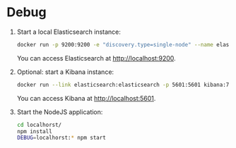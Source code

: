 # Debug

1. Start a local Elasticsearch instance:
   ```bash
   docker run -p 9200:9200 -e "discovery.type=single-node" --name elasticsearch docker.elastic.co/elasticsearch/elasticsearch:7.6.1
   ```
   You can access Elasticsearch at [http://localhost:9200](http://localhost:9200).

2. Optional: start a Kibana instance:
   ```bash
   docker run --link elasticsearch:elasticsearch -p 5601:5601 kibana:7.6.1
   ```
   You can access Kibana at [http://localhost:5601](http://localhost:5601).

3. Start the NodeJS application:
   ```bash
   cd localhorst/
   npm install
   DEBUG=localhorst:* npm start
   ```
